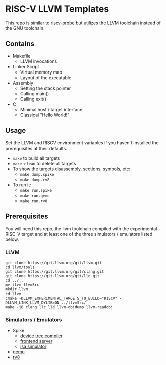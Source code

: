 # RISC-V LLVM Templates
This repo is similar to [riscv-probe](https://github.com/michaeljclark/riscv-probe) but utilizes the LLVM toolchain instead of the GNU toolchain.

## Contains
- Makefile
    - LLVM invocations
- Linker Script
    - Virtual memory map
    - Layout of the executable
- Assembly
    - Setting the stack pointer
    - Calling main()
    - Calling exit()
- C
    - Minimal host / target interface
    - Classical "Hello World!"

## Usage
Set the LLVM and RISCV environment variables if you haven't installed the prerequisites at their defaults.
- `make` to build all targets
- `make clean` to delete all targets
- To show the targets disassembly, sections, symbols, etc:
    - `make dump.spike`
    - `make dump.rv8`
- To run it:
    - `make run.spike`
    - `make run.qemu`
    - `make run.rv8`

## Prerequisites
You will need this repo, the llvm toolchain compiled with the experimental RISC-V target and at least one of the three simulators / emulators listed below.

### LLVM
```
git clone https://git.llvm.org/git/llvm.git
cd llvm/tools
git clone https://git.llvm.org/git/clang.git
git clone https://git.llvm.org/git/lld.git
cd ../..
mv llvm llvmSrc
mkdir llvm
cd llvm
cmake -DLLVM_EXPERIMENTAL_TARGETS_TO_BUILD="RISCV" -DLLVM_LINK_LLVM_DYLIB=ON ../llvmSrc/
make -j8 clang llc lld llvm-objdump llvm-readobj
```

### Simulators / Emulators
- Spike
    - [device tree compiler](https://github.com/dgibson/dtc)
    - [frontend server](https://github.com/riscv/riscv-fesvr)
    - [isa simulator](https://github.com/riscv/riscv-isa-sim)
- [qemu](https://github.com/riscv/riscv-qemu.git)
- [rv8](https://github.com/rv8-io/rv8)
